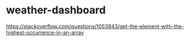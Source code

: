 # weather-dashboard

https://stackoverflow.com/questions/1053843/get-the-element-with-the-highest-occurrence-in-an-array